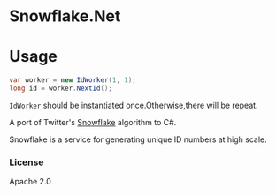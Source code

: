 # Snowflake.Net

# Usage

```csharp
var worker = new IdWorker(1, 1);
long id = worker.NextId();
```
`IdWorker` should be instantiated once.Otherwise,there will be repeat.

A port of  Twitter's [Snowflake](https://github.com/twitter/snowflake)  algorithm to C#.

Snowflake is a service for generating unique ID numbers at high scale.

### License
Apache 2.0

